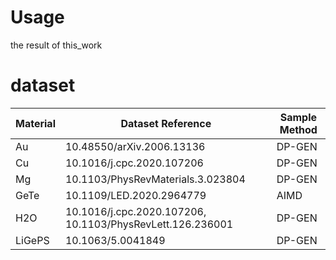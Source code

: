 

# Usage
the result of this_work

# dataset

| Material | Dataset Reference | Sample Method |
| -- | -- | -- |
| Au | 10.48550/arXiv.2006.13136 | DP-GEN |
| Cu | 10.1016/j.cpc.2020.107206 | DP-GEN |
| Mg | 10.1103/PhysRevMaterials.3.023804 | DP-GEN |
| GeTe | 10.1109/LED.2020.2964779 | AIMD |
| H2O | 10.1016/j.cpc.2020.107206, 10.1103/PhysRevLett.126.236001 | DP-GEN |
| LiGePS | 10.1063/5.0041849 | DP-GEN |

